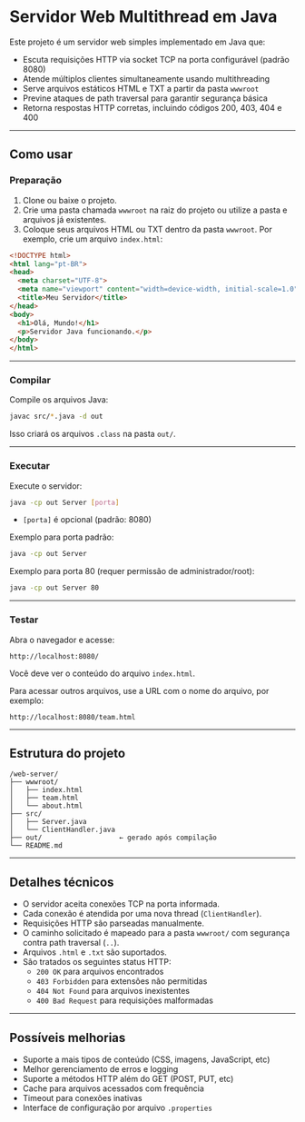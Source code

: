 # Servidor Web Multithread em Java

Este projeto é um servidor web simples implementado em Java que:

- Escuta requisições HTTP via socket TCP na porta configurável (padrão 8080)
- Atende múltiplos clientes simultaneamente usando multithreading
- Serve arquivos estáticos HTML e TXT a partir da pasta `wwwroot`
- Previne ataques de path traversal para garantir segurança básica
- Retorna respostas HTTP corretas, incluindo códigos 200, 403, 404 e 400

---

## Como usar

### Preparação

1. Clone ou baixe o projeto.
2. Crie uma pasta chamada `wwwroot` na raiz do projeto ou utilize a pasta e arquivos já existentes.
3. Coloque seus arquivos HTML ou TXT dentro da pasta `wwwroot`. Por exemplo, crie um arquivo `index.html`:

```html
<!DOCTYPE html>
<html lang="pt-BR">
<head>
  <meta charset="UTF-8">
  <meta name="viewport" content="width=device-width, initial-scale=1.0">
  <title>Meu Servidor</title>
</head>
<body>
  <h1>Olá, Mundo!</h1>
  <p>Servidor Java funcionando.</p>
</body>
</html>
```

---

### Compilar

Compile os arquivos Java:

```bash
javac src/*.java -d out
```

Isso criará os arquivos `.class` na pasta `out/`.

---

### Executar

Execute o servidor:

```bash
java -cp out Server [porta]
```

- `[porta]` é opcional (padrão: 8080)

Exemplo para porta padrão:

```bash
java -cp out Server
```

Exemplo para porta 80 (requer permissão de administrador/root):

```bash
java -cp out Server 80
```

---

### Testar

Abra o navegador e acesse:

```
http://localhost:8080/
```

Você deve ver o conteúdo do arquivo `index.html`.

Para acessar outros arquivos, use a URL com o nome do arquivo, por exemplo:

```
http://localhost:8080/team.html
```

---

## Estrutura do projeto

```
/web-server/
├── wwwroot/
│   ├── index.html
│   ├── team.html
│   └── about.html
├── src/
│   ├── Server.java
│   └── ClientHandler.java
├── out/                   ← gerado após compilação
└── README.md
```

---

## Detalhes técnicos

- O servidor aceita conexões TCP na porta informada.
- Cada conexão é atendida por uma nova thread (`ClientHandler`).
- Requisições HTTP são parseadas manualmente.
- O caminho solicitado é mapeado para a pasta `wwwroot/` com segurança contra path traversal (`..`).
- Arquivos `.html` e `.txt` são suportados.
- São tratados os seguintes status HTTP:
  - `200 OK` para arquivos encontrados
  - `403 Forbidden` para extensões não permitidas
  - `404 Not Found` para arquivos inexistentes
  - `400 Bad Request` para requisições malformadas

---

## Possíveis melhorias

- Suporte a mais tipos de conteúdo (CSS, imagens, JavaScript, etc)
- Melhor gerenciamento de erros e logging
- Suporte a métodos HTTP além do GET (POST, PUT, etc)
- Cache para arquivos acessados com frequência
- Timeout para conexões inativas
- Interface de configuração por arquivo `.properties`